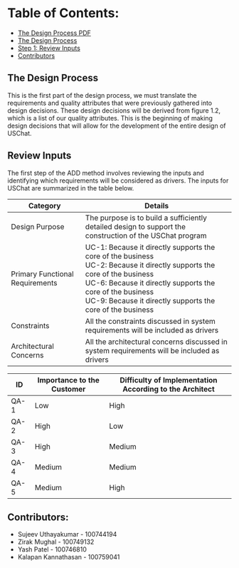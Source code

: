 # Table of Contents:
- [The Design Process PDF](https://github.com/Sujeev-Uthayakumar/sofe3650-final-project/blob/master/Project%20Deliverable%203%20-%20Design%20Process.pdf)
- [The Design Process](#The-Design-Process)
- [Step 1: Review Inputs](#Review-Inputs)
- [Contributors](#Contributors)

## The Design Process
This is the first part of the design process, we must translate the requirements and quality attributes that were previously gathered into design decisions. These design decisions will be derived from figure 1.2, which is a list of our quality attributes. This is the beginning of making design decisions that will allow for the development of the entire design of USChat.

## Review Inputs
The first step of the ADD method involves reviewing the inputs and identifying which requirements will be considered as drivers. The inputs for USChat are summarized in the table below.

| Category | Details |
| --- | --- |
| Design Purpose | The purpose is to build a sufficiently detailed design to support the construction of the USChat program |
| Primary Functional Requirements | UC-1: Because it directly supports the core of the business <br/> UC-2: Because it directly supports the core of the business <br/> UC-6: Because it directly supports the core of the business <br/> UC-9: Because it directly supports the core of the business |
| Constraints | All the constraints discussed in system requirements will be included as drivers |
| Architectural Concerns | All the architectural concerns discussed in system requirements will be included as drivers |

| ID | Importance to the Customer | Difficulty of Implementation According to the Architect |
| --- | --- | --- |
| QA-1 | Low | High |
| QA-2 | High | Low |
| QA-3 | High | Medium |
| QA-4 | Medium | Medium |
| QA-5 | Medium | High |

## Contributors:
* Sujeev Uthayakumar - 100744194
* Zirak Mughal - 100749132
* Yash Patel - 100746810
* Kalapan Kannathasan - 100759041
